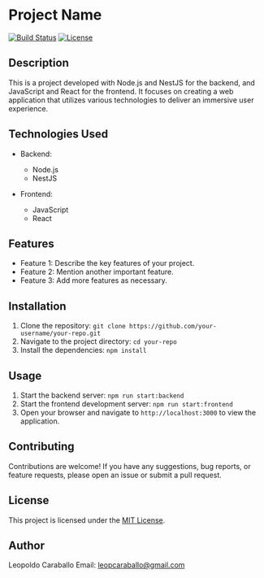 # Project Name

[![Build Status](https://img.shields.io/badge/build-passing-brightgreen)](https://your-build-status-link)
[![License](https://img.shields.io/badge/license-MIT-blue)](https://opensource.org/licenses/MIT)

## Description

This is a project developed with Node.js and NestJS for the backend, and JavaScript and React for the frontend. It focuses on creating a web application that utilizes various technologies to deliver an immersive user experience.

## Technologies Used

- Backend:
  - Node.js
  - NestJS

- Frontend:
  - JavaScript
  - React

## Features

- Feature 1: Describe the key features of your project.
- Feature 2: Mention another important feature.
- Feature 3: Add more features as necessary.

## Installation

1. Clone the repository: `git clone https://github.com/your-username/your-repo.git`
2. Navigate to the project directory: `cd your-repo`
3. Install the dependencies: `npm install`

## Usage

1. Start the backend server: `npm run start:backend`
2. Start the frontend development server: `npm run start:frontend`
3. Open your browser and navigate to `http://localhost:3000` to view the application.

## Contributing

Contributions are welcome! If you have any suggestions, bug reports, or feature requests, please open an issue or submit a pull request.

## License

This project is licensed under the [MIT License](https://opensource.org/licenses/MIT).


## Author

Leopoldo Caraballo
Email: leopcaraballo@gmail.com
